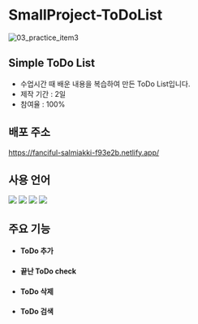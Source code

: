 # SmallProject-ToDoList
![03_practice_item3](https://github.com/JungHyun-Ahn/SmallProject-ToDoList/assets/84699689/4b1ed951-3840-4534-9247-e1dd7068ec1b)

## Simple ToDo List
* 수업시간 때 배운 내용을 복습하여 만든 ToDo List입니다.<br/>
* 제작 기간 : 2일<br/>
* 참여율 : 100%

## 배포 주소
https://fanciful-salmiakki-f93e2b.netlify.app/

## 사용 언어
<img src="https://img.shields.io/badge/html5-E34F26?style=for-the-badge&logo=html5&logoColor=white"> <img src="https://img.shields.io/badge/css-1572B6?style=for-the-badge&logo=css3&logoColor=white"> <img src="https://img.shields.io/badge/javascript-F7DF1E?style=for-the-badge&logo=javascript&logoColor=black">
<img src="https://img.shields.io/badge/React-20232A?style=for-the-badge&logo=react&logoColor=61DAFB"/>

## 주요 기능
* #### ToDo 추가

* #### 끝난 ToDo check

* #### ToDo 삭제

* #### ToDo 검색 
  
